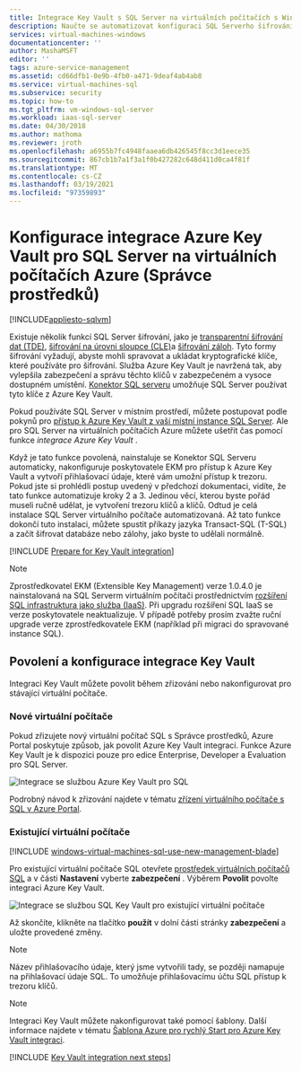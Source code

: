 ```yaml
---
title: Integrace Key Vault s SQL Server na virtuálních počítačích s Windows v Azure (Správce prostředků) | Microsoft Docs
description: Naučte se automatizovat konfiguraci SQL Serverho šifrování pro použití s Azure Key Vault. V tomto tématu se dozvíte, jak používat integraci Azure Key Vault s virtuálními počítači SQL vytvořenými pomocí Správce prostředků.
services: virtual-machines-windows
documentationcenter: ''
author: MashaMSFT
editor: ''
tags: azure-service-management
ms.assetid: cd66dfb1-0e9b-4fb0-a471-9deaf4ab4ab8
ms.service: virtual-machines-sql
ms.subservice: security
ms.topic: how-to
ms.tgt_pltfrm: vm-windows-sql-server
ms.workload: iaas-sql-server
ms.date: 04/30/2018
ms.author: mathoma
ms.reviewer: jroth
ms.openlocfilehash: a6955b7fc4948faaea6db426545f8cc3d1eece35
ms.sourcegitcommit: 867cb1b7a1f3a1f0b427282c648d411d0ca4f81f
ms.translationtype: MT
ms.contentlocale: cs-CZ
ms.lasthandoff: 03/19/2021
ms.locfileid: "97359893"
---
```

# <a name="configure-azure-key-vault-integration-for-sql-server-on-azure-vms-resource-manager"></a>Konfigurace integrace Azure Key Vault pro SQL Server na virtuálních počítačích Azure (Správce prostředků)
[!INCLUDE[appliesto-sqlvm](../../includes/appliesto-sqlvm.md)]

Existuje několik funkcí SQL Server šifrování, jako je [transparentní šifrování dat (TDE)](/sql/relational-databases/security/encryption/transparent-data-encryption), [šifrování na úrovni sloupce (CLE)](/sql/t-sql/functions/cryptographic-functions-transact-sql)a [šifrování záloh](/sql/relational-databases/backup-restore/backup-encryption). Tyto formy šifrování vyžadují, abyste mohli spravovat a ukládat kryptografické klíče, které používáte pro šifrování. Služba Azure Key Vault je navržená tak, aby vylepšila zabezpečení a správu těchto klíčů v zabezpečeném a vysoce dostupném umístění. [Konektor SQL serveru](https://www.microsoft.com/download/details.aspx?id=45344) umožňuje SQL Server používat tyto klíče z Azure Key Vault.

Pokud používáte SQL Server v místním prostředí, můžete postupovat podle pokynů pro [přístup k Azure Key Vault z vaší místní instance SQL Server](/sql/relational-databases/security/encryption/extensible-key-management-using-azure-key-vault-sql-server). Ale pro SQL Server na virtuálních počítačích Azure můžete ušetřit čas pomocí funkce *integrace Azure Key Vault* .

Když je tato funkce povolená, nainstaluje se Konektor SQL Serveru automaticky, nakonfiguruje poskytovatele EKM pro přístup k Azure Key Vault a vytvoří přihlašovací údaje, které vám umožní přístup k trezoru. Pokud jste si prohlédli postup uvedený v předchozí dokumentaci, vidíte, že tato funkce automatizuje kroky 2 a 3. Jedinou věcí, kterou byste pořád museli ručně udělat, je vytvoření trezoru klíčů a klíčů. Odtud je celá instalace SQL Server virtuálního počítače automatizovaná. Až tato funkce dokončí tuto instalaci, můžete spustit příkazy jazyka Transact-SQL (T-SQL) a začít šifrovat databáze nebo zálohy, jako byste to udělali normálně.

[!INCLUDE [Prepare for Key Vault integration](../../../../includes/virtual-machines-sql-server-akv-prepare.md)]

  >[!NOTE]
  > Zprostředkovatel EKM (Extensible Key Management) verze 1.0.4.0 je nainstalovaná na SQL Serverm virtuálním počítači prostřednictvím [rozšíření SQL infrastruktura jako služba (IaaS)](./sql-server-iaas-agent-extension-automate-management.md). Při upgradu rozšíření SQL IaaS se verze poskytovatele neaktualizuje. V případě potřeby prosím zvažte ruční upgrade verze zprostředkovatele EKM (například při migraci do spravované instance SQL).


## <a name="enabling-and-configuring-key-vault-integration"></a>Povolení a konfigurace integrace Key Vault
Integraci Key Vault můžete povolit během zřizování nebo nakonfigurovat pro stávající virtuální počítače.

### <a name="new-vms"></a>Nové virtuální počítače
Pokud zřizujete nový virtuální počítač SQL s Správce prostředků, Azure Portal poskytuje způsob, jak povolit Azure Key Vault integraci. Funkce Azure Key Vault je k dispozici pouze pro edice Enterprise, Developer a Evaluation pro SQL Server.

![Integrace se službou Azure Key Vault pro SQL](./media/azure-key-vault-integration-configure/azure-sql-arm-akv.png)

Podrobný návod k zřizování najdete v tématu [zřízení virtuálního počítače s SQL v Azure Portal](create-sql-vm-portal.md).

### <a name="existing-vms"></a>Existující virtuální počítače

[!INCLUDE [windows-virtual-machines-sql-use-new-management-blade](../../../../includes/windows-virtual-machines-sql-new-resource.md)]

Pro existující virtuální počítače SQL otevřete [prostředek virtuálních počítačů SQL](manage-sql-vm-portal.md#access-the-sql-virtual-machines-resource) a v části **Nastavení** vyberte **zabezpečení** . Výběrem **Povolit** povolte integraci Azure Key Vault. 

![Integrace se službou SQL Key Vault pro existující virtuální počítače](./media/azure-key-vault-integration-configure/azure-sql-rm-akv-existing-vms.png)

Až skončíte, klikněte na tlačítko **použít** v dolní části stránky **zabezpečení** a uložte provedené změny.

> [!NOTE]
> Název přihlašovacího údaje, který jsme vytvořili tady, se později namapuje na přihlašovací údaje SQL. To umožňuje přihlašovacímu účtu SQL přístup k trezoru klíčů. 


> [!NOTE]
> Integraci Key Vault můžete nakonfigurovat také pomocí šablony. Další informace najdete v tématu [Šablona Azure pro rychlý Start pro Azure Key Vault integraci](https://github.com/Azure/azure-quickstart-templates/tree/master/101-vm-sql-existing-keyvault-update).


[!INCLUDE [Key Vault integration next steps](../../../../includes/virtual-machines-sql-server-akv-next-steps.md)]